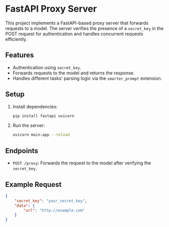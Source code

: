 # FastAPI Proxy Server

This project implements a FastAPI-based proxy server that forwards requests to a model. The server verifies the presence of a `secret_key` in the POST request for authentication and handles concurrent requests efficiently.

## Features
- Authentication using `secret_key`.
- Forwards requests to the model and returns the response.
- Handles different tasks' parsing logic via the `smarter_prompt` extension.

## Setup
1. Install dependencies:
    ```bash
    pip install fastapi uvicorn
    ```

2. Run the server:
    ```bash
    uvicorn main:app --reload
    ```

## Endpoints
- `POST /proxy`: Forwards the request to the model after verifying the `secret_key`.

## Example Request
```json
{
    "secret_key": "your_secret_key",
    "data": {
        "url": "http://example.com"
    }
}
```
